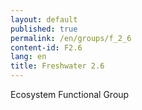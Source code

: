 ```yaml
---
layout: default
published: true
permalink: /en/groups/f_2_6
content-id: F2.6
lang: en
title: Freshwater 2.6
---
```


Ecosystem Functional Group
